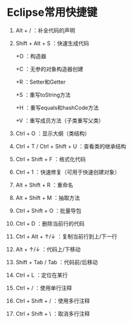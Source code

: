 # Eclipse常用快捷键

1. Alt + / ：补全代码的声明

2. Shift + Alt + S ：快速生成代码

   +O ：构造器

   +C ：无参的对象构造器创建

   +R ：Setter和Getter

   +S ：重写toString方法

   +H ：重写equals和hashCode方法

   +V ：重写成员方法（子类重写父类）

3. Ctrl + O ：显示大纲（类结构）

4. Ctrl + T / Ctrl + Shift + U ：查看类的继承结构

5. Ctrl + Shift + F ：格式化代码

6. Ctrl + 1 ：快速修复（可用于快速创建对象）

7. Alt + Shift + R ：重命名

8. Alt + Shift + M ：抽取方法

9. Ctrl + Shift + O ：批量导包

10. Ctrl + D ：删除当前行的代码

11. Ctrl + Alt + ↑/↓ ：复制当前行到上/下一行

13. Alt +  ↑/↓ ：代码上/下移动

14. Shift + Tab / Tab ：代码前/后移动

15. Ctrl + L ：定位在某行

16. Ctrl + / ：使用单行注释

17. Ctrl + Shift + / ：使用多行注释

18. Ctrl + Shift + \ ：取消多行注释
